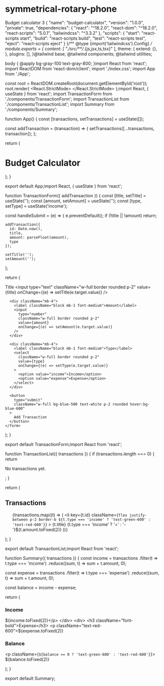 # symmetrical-rotary-phone
Budget calculator 3
{
  "name": "budget-calculator",
  "version": "1.0.0",
  "private": true,
  "dependencies": {
    "react": "^18.2.0",
    "react-dom": "^18.2.0",
    "react-scripts": "5.0.1",
    "tailwindcss": "^3.3.2"
  },
  "scripts": {
    "start": "react-scripts start",
    "build": "react-scripts build",
    "test": "react-scripts test",
    "eject": "react-scripts eject"
  }
}/** @type {import('tailwindcss').Config} */
module.exports = {
  content: [
    "./src/**/*.{js,jsx,ts,tsx}"
  ],
  theme: {
    extend: {},
  },
  plugins: [],
}@tailwind base;
@tailwind components;
@tailwind utilities;

body {
  @apply bg-gray-100 text-gray-800;
}import React from 'react';
import ReactDOM from 'react-dom/client';
import './index.css';
import App from './App';

const root = ReactDOM.createRoot(document.getElementById('root'));
root.render(
  <React.StrictMode>
    <App />
  </React.StrictMode>
);import React, { useState } from 'react';
import TransactionForm from './components/TransactionForm';
import TransactionList from './components/TransactionList';
import Summary from './components/Summary';

function App() {
  const [transactions, setTransactions] = useState([]);

  const addTransaction = (transaction) => {
    setTransactions([...transactions, transaction]);
  };

  return (
    <div className="max-w-3xl mx-auto p-6">
      <h1 className="text-3xl font-bold mb-6 text-center">Budget Calculator</h1>
      <TransactionForm addTransaction={addTransaction} />
      <Summary transactions={transactions} />
      <TransactionList transactions={transactions} />
    </div>
  );
}

export default App;import React, { useState } from 'react';

function TransactionForm({ addTransaction }) {
  const [title, setTitle] = useState('');
  const [amount, setAmount] = useState('');
  const [type, setType] = useState('income');

  const handleSubmit = (e) => {
    e.preventDefault();
    if (!title || !amount) return;

    addTransaction({
      id: Date.now(),
      title,
      amount: parseFloat(amount),
      type
    });

    setTitle('');
    setAmount('');
  };

  return (
    <form className="mb-6 p-4 bg-white rounded shadow" onSubmit={handleSubmit}>
      <div className="mb-4">
        <label className="block mb-1 font-medium">Title</label>
        <input
          type="text"
          className="w-full border rounded p-2"
          value={title}
          onChange={(e) => setTitle(e.target.value)}
        />
      </div>

      <div className="mb-4">
        <label className="block mb-1 font-medium">Amount</label>
        <input
          type="number"
          className="w-full border rounded p-2"
          value={amount}
          onChange={(e) => setAmount(e.target.value)}
        />
      </div>

      <div className="mb-4">
        <label className="block mb-1 font-medium">Type</label>
        <select
          className="w-full border rounded p-2"
          value={type}
          onChange={(e) => setType(e.target.value)}
        >
          <option value="income">Income</option>
          <option value="expense">Expense</option>
        </select>
      </div>

      <button
        type="submit"
        className="w-full bg-blue-500 text-white p-2 rounded hover:bg-blue-600"
      >
        Add Transaction
      </button>
    </form>
  );
}

export default TransactionForm;import React from 'react';

function TransactionList({ transactions }) {
  if (transactions.length === 0) {
    return <p className="text-center text-gray-500">No transactions yet.</p>;
  }

  return (
    <div className="mb-6 p-4 bg-white rounded shadow">
      <h2 className="text-xl font-bold mb-4">Transactions</h2>
      <ul>
        {transactions.map((t) => (
          <li
            key={t.id}
            className={`flex justify-between p-2 border-b ${t.type === 'income' ? 'text-green-600' : 'text-red-600'}`}
          >
            <span>{t.title}</span>
            <span>{t.type === 'income' ? '+' : '-'}${t.amount.toFixed(2)}</span>
          </li>
        ))}
      </ul>
    </div>
  );
}

export default TransactionList;import React from 'react';

function Summary({ transactions }) {
  const income = transactions
    .filter(t => t.type === 'income')
    .reduce((sum, t) => sum + t.amount, 0);

  const expense = transactions
    .filter(t => t.type === 'expense')
    .reduce((sum, t) => sum + t.amount, 0);

  const balance = income - expense;

  return (
    <div className="mb-6 p-4 bg-white rounded shadow flex justify-around text-center">
      <div>
        <h3 className="font-bold">Income</h3>
        <p className="text-green-600">${income.toFixed(2)}</p>
      </div>
      <div>
        <h3 className="font-bold">Expense</h3>
        <p className="text-red-600">${expense.toFixed(2)}</p>
      </div>
      <div>
        <h3 className="font-bold">Balance</h3>
        <p className={`${balance >= 0 ? 'text-green-600' : 'text-red-600'}`}>
          ${balance.toFixed(2)}
        </p>
      </div>
    </div>
  );
}

export default Summary;
